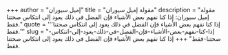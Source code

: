 +++
author = "إميل سيوران"
title = "مقولة إميل سيوران"
description = "مقولة إميل سيوران: إذا كنا نفهم بعض الأشياء فإن الفضل في ذلك يعود إلى انتكاس صحتنا فقط."
quote = '''إذا كنا نفهم بعض الأشياء فإن الفضل في ذلك يعود إلى انتكاس صحتنا فقط.'''
slug = "إذا-كنا-نفهم-بعض-الأشياء-فإن-الفضل-في-ذلك-يعود-إلى-انتكاس-صحتنا-فقط"
+++
إذا كنا نفهم بعض الأشياء فإن الفضل في ذلك يعود إلى انتكاس صحتنا فقط.
